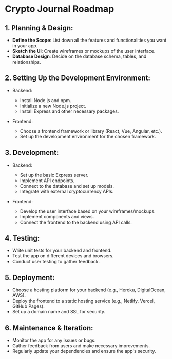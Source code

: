 # Crypto Journal Roadmap

## 1. Planning & Design:

- **Define the Scope**: List down all the features and functionalities you want in your app.
- **Sketch the UI**: Create wireframes or mockups of the user interface.
- **Database Design**: Decide on the database schema, tables, and relationships.

## 2. Setting Up the Development Environment:

- Backend:
  - Install Node.js and npm.
  - Initialize a new Node.js project.
  - Install Express and other necessary packages.

- Frontend:
  - Choose a frontend framework or library (React, Vue, Angular, etc.).
  - Set up the development environment for the chosen framework.

## 3. Development:

- Backend:
  - Set up the basic Express server.
  - Implement API endpoints.
  - Connect to the database and set up models.
  - Integrate with external cryptocurrency APIs.

- Frontend:
  - Develop the user interface based on your wireframes/mockups.
  - Implement components and views.
  - Connect the frontend to the backend using API calls.

## 4. Testing:

- Write unit tests for your backend and frontend.
- Test the app on different devices and browsers.
- Conduct user testing to gather feedback.

## 5. Deployment:

- Choose a hosting platform for your backend (e.g., Heroku, DigitalOcean, AWS).
- Deploy the frontend to a static hosting service (e.g., Netlify, Vercel, GitHub Pages).
- Set up a domain name and SSL for security.

## 6. Maintenance & Iteration:

- Monitor the app for any issues or bugs.
- Gather feedback from users and make necessary improvements.
- Regularly update your dependencies and ensure the app's security.
